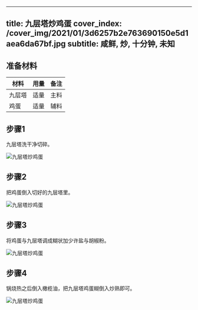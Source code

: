 
---
title: 九层塔炒鸡蛋
cover_index: /cover_img/2021/01/3d6257b2e763690150e5d1aea6da67bf.jpg
subtitle: 咸鲜, 炒, 十分钟, 未知
---

## 准备材料

| 材料     | 用量 | 备注|
| ------- | ----- | --- |
| 九层塔 | 适量| 主料 |
| 鸡蛋 | 适量| 辅料 |

## 步骤1

九层塔洗干净切碎。

![九层塔炒鸡蛋](https://i8.meishichina.com/attachment/recipe/201010/201010200828111.jpg?x-oss-process=style/p320) 

## 步骤2

把鸡蛋倒入切好的九层塔里。

![九层塔炒鸡蛋](https://i8.meishichina.com/attachment/recipe/201010/201010200829560.jpg?x-oss-process=style/p320) 

## 步骤3

将鸡蛋与九层塔调成糊状加少许盐与胡椒粉。

![九层塔炒鸡蛋](https://i8.meishichina.com/attachment/recipe/201010/201010200831104.jpg?x-oss-process=style/p320) 

## 步骤4

锅烧热之后倒入橄榄油，把九层塔鸡蛋糊倒入炒熟即可。

![九层塔炒鸡蛋](https://i8.meishichina.com/attachment/recipe/201010/201010200833386.jpg?x-oss-process=style/p320) 

